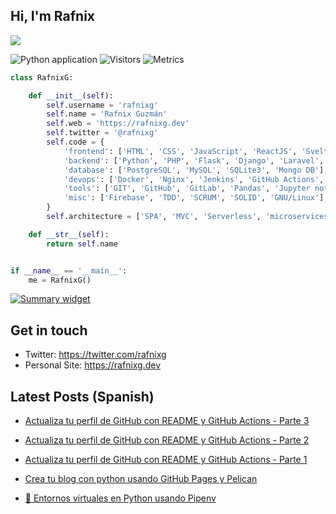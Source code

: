 ## Hi, I'm Rafnix
![](https://raw.githubusercontent.com/rafnixg/rafnixg/master/rafnix_header.jpeg)

![Python application](https://github.com/rafnixg/rafnixg/workflows/Python%20application/badge.svg?branch=master&event=schedule) ![Visitors](https://visitor-badge.laobi.icu/badge?page_id=rafnixg.rafnixg)
![Metrics](https://metrics.lecoq.io/rafnixg?template=classic&habits=1&repositories=1&starlists=1&achievements=1&gists=1&posts=1&base=header%2C%20activity%2C%20community%2C%20repositories%2C%20metadata&base.indepth=false&base.hireable=false&base.skip=false&repositories.batch=100&repositories.forks=false&repositories.affiliations=owner&habits=false&habits.from=200&habits.days=14&habits.facts=true&habits.charts=false&habits.charts.type=classic&habits.trim=false&habits.languages.limit=8&habits.languages.threshold=0%25&repositories=false&repositories.pinned=0&repositories.starred=0&repositories.random=0&repositories.order=featured%2C%20pinned%2C%20starred%2C%20random&starlists=false&starlists.limit=2&starlists.limit.repositories=2&starlists.languages=false&starlists.limit.languages=8&starlists.shuffle.repositories=true&achievements=false&achievements.threshold=C&achievements.secrets=true&achievements.display=detailed&achievements.limit=0&gists=false&posts=false&posts.source=dev.to&posts.user=rafnixg&posts.descriptions=false&posts.covers=true&posts.limit=6&config.timezone=America%2FLima)
```python
class RafnixG:

    def __init__(self):
        self.username = 'rafnixg'
        self.name = 'Rafnix Guzmán'
        self.web = 'https://rafnixg.dev'
        self.twitter = '@rafnixg'
        self.code = {
            'frontend': ['HTML', 'CSS', 'JavaScript', 'ReactJS', 'Svelte', 'Boostrap', 'TailWind'],
            'backend': ['Python', 'PHP', 'Flask', 'Django', 'Laravel', 'NodeJS', 'Odoo'],
            'database': ['PostgreSQL', 'MySQL', 'SQLite3', 'Mongo DB'],
            'devops': ['Docker', 'Nginx', 'Jenkins', 'GitHub Actions', 'AWS', 'Heroku'],
            'tools': ['GIT', 'GitHub', 'GitLab', 'Pandas', 'Jupyter notebook', 'SQLAlchemy', 'Redis', 'Celery'],
            'misc': ['Firebase', 'TDD', 'SCRUM', 'SOLID', 'GNU/Linux']
        }
        self.architecture = ['SPA', 'MVC', 'Serverless', 'microservices']

    def __str__(self):
        return self.name


if __name__ == '__main__':
    me = RafnixG()


```

[![Summary widget](https://cr-ss-service.azurewebsites.net/api/ScreenShot?widget=summary&username=rafnixg&show-header=true)](https://profile.codersrank.io/user/rafnixg)
## Get in touch

- Twitter: https://twitter.com/rafnixg
- Personal Site: https://rafnixg.dev

## Latest Posts (Spanish)


- [Actualiza tu perfil de GitHub con README y GitHub Actions - Parte 3](https://dev.to/rafnixg/actualiza-tu-perfil-de-github-con-readme-y-github-actions-parte-3-4iea)

- [Actualiza tu perfil de GitHub con README y GitHub Actions - Parte 2](https://dev.to/rafnixg/actualiza-tu-perfil-de-github-con-readme-y-github-actions-parte-2-3k43)

- [Actualiza tu perfil de GitHub con README y GitHub Actions - Parte 1](https://dev.to/rafnixg/actualiza-tu-perfil-de-github-con-readme-y-github-actions-parte-1-308)

- [Crea tu blog con python usando GitHub Pages y Pelican](https://dev.to/rafnixg/crea-tu-blog-con-python-usando-github-pages-y-pelican-pbk)

- [🐍 Entornos virtuales en Python usando Pipenv](https://dev.to/rafnixg/entornos-virtuales-en-python-usando-pipenv-1j44)
